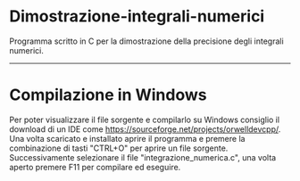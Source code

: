 # Dimostrazione-integrali-numerici
Programma scritto in C per la dimostrazione della precisione degli integrali numerici.
***
# Compilazione in Windows
Per poter visualizzare il file sorgente e compilarlo su Windows consiglio il download di un IDE come
https://sourceforge.net/projects/orwelldevcpp/.
Una volta scaricato e installato aprire il programma e premere la combinazione di tasti "CTRL+O" per aprire un file sorgente. Successivamente selezionare il file "integrazione_numerica.c", una volta aperto premere F11 per compilare ed eseguire.

